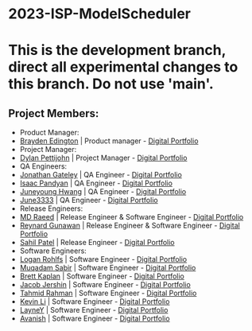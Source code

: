 # 2023-ISP-ModelScheduler
# This is the development branch, direct all experimental changes to this branch. Do not use 'main'.

## Project Members:
* Product Manager:
* [Brayden Edington](https://github.com/GetJumpedOn95) | Product manager  - [Digital Portfolio](https://codermerlin.com/users/brayden-edington/Digital%20Portfolio/index.html)
* Project Manager:
* [Dylan Pettijohn](https://github.com/nalyd1369) | Project Manager - [Digital Portfolio](https://codermerlin.com/users/dylan-pettijohn/Digital%20Portfolio/index.html)
* QA Engineers:
* [Jonathan Gateley](https://github.com/KrabbiePatty) | QA Engineer - [Digital Portfolio](https://www.codermerlin.com/users/jonathan-gateley/Digital%20Portfolio/home.html)
* [Isaac Pandyan](https://github.com/IsaacDaKing) | QA Engineer - [Digital Portfolio](https://www.codermerlin.com/users/isaac-pandyan/Digital%20Portfolio/index.html)
* [Juneyoung Hwang](https://github.com/June3333) | QA Engineer - [Digital Portfolio](https://codermerlin.com/users/juneyoung-hwang/Digital%20Portfolio/index.html)
* [June3333](https://github.com/June3333) | QA Engineer - [Digital Portfolio](https://codermerlin.com/users/juneyoung-hwang/Digital%20Portfolio/index.html)
* Release Engineers:
* [MD Raeed](https://github.com/mdraeed) | Release Engineer & Software Engineer  - [Digital Portfolio](https://codermerlin.com/users/md-raeed/Digital%20Portfolio/CS-II/index.html)
* [Reynard Gunawan](https://github.com/Reynard-G) | Release Engineer & Software Engineer - [Digital Portfolio](https://codermerlin.com/users/reynard-gunawan/Digital%20Portfolio/index.html)
* [Sahil Patel](https://github.com/sap786) | Release Engineer - [Digital Portfolio](https://codermerlin.com/users/sahil-patil/Digital%20Portfolio/index.html)
* Software Engineers:
* [Logan Rohlfs](https://github.com/Logan-Rohlfs) | Software Engineer - [Digital Portfolio](https://codermerlin.com/users/logan-rohlfs/Digital%20Portfolio/index.html)
* [Muqadam Sabir](https://github.com/Muq2) | Software Engineer - [Digital Portfolio](https://codermerlin.com/users/muqadam-sabir/Digital%20Portfolio/index.html)
* [Brett Kaplan](https://github.com/brett-k-cs) | Software Engineer - [Digital Portfolio](https://www.codermerlin.com/users/brett-kaplan/Digital%20Portfolio/index.html)
* [Jacob Jershin](https://github.com/JacobJershin) | Software Engineer - [Digital Portfolio](https://codermerlin.com/users/jacob-jershin/Digital%20Portfolio/index.html)
* [Tahmid Rahman](https://github.com/TahmidR2456) | Software Engineer - [Digital Portfolio](https://codermerlin.com/users/tahmid-rahman/Digital%20Portfolio/index.html)
* [Kevin Li](https://github.com/KodingKevin) | Software Engineer  - [Digital Portfolio](https://codermerlin.com/users/kevin-li/Digital%20Portfolio/index.html)
* [LayneY](https://github.com/LayneY) | Software Engineer - [Digital Portfolio](https://codermerlin.com/users/layne-yarbrough/Digital%20Portfolio/index.html)
* [Avanish](https://github.com/AJ789456) | Software Engineer - [Digital Portfolio](https://codermerlin.com/users/avanish-jeendru/Digital%20Portfolio/index.html)
